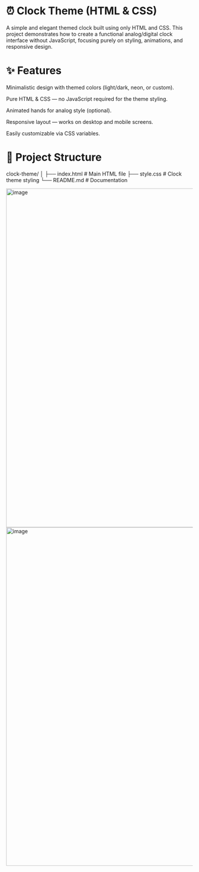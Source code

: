 # ⏰ Clock Theme (HTML & CSS)
A simple and elegant themed clock built using only HTML and CSS.
This project demonstrates how to create a functional analog/digital clock interface without JavaScript, focusing purely on styling, animations, and responsive design.

# ✨ Features
Minimalistic design with themed colors (light/dark, neon, or custom).

Pure HTML & CSS — no JavaScript required for the theme styling.

Animated hands for analog style (optional).

Responsive layout — works on desktop and mobile screens.

Easily customizable via CSS variables.

# 📂 Project Structure
clock-theme/
│
├── index.html     # Main HTML file
├── style.css      # Clock theme styling
└── README.md      # Documentation

<img width="1919" height="914" alt="image" src="https://github.com/user-attachments/assets/84e59178-2346-4721-9266-eebb820764a1" />

<img width="1919" height="913" alt="image" src="https://github.com/user-attachments/assets/eb7e5b00-7abf-4d61-8872-439ecf4cf562" />
